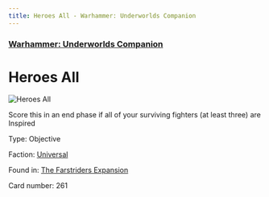 ```yaml
---
title: Heroes All - Warhammer: Underworlds Companion
---
```


### [Warhammer: Underworlds Companion](https://guidokessels.github.io/wh-underworlds)

  

# Heroes All

![Heroes All](https://warhammerunderworlds.com/wp-content/uploads/sites/6/2018/03/261_ENG.png)

Score this in an end phase if all of your surviving fighters (at least three) are Inspired

Type: Objective

Faction: [Universal](https://guidokessels.github.io/wh-underworlds/factions/universal)

Found in: [The Farstriders Expansion](https://guidokessels.github.io/wh-underworlds/locations/the-farstriders-expansion)

Card number: 261

